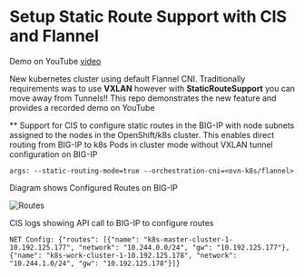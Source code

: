 # Setup Static Route Support with CIS and Flannel

Demo on YouTube [video]()

New kubernetes cluster using default Flannel CNI. Traditionally requirements was to use **VXLAN** however with **StaticRouteSupport** you can move away from Tunnels!! This repo demonstrates the new feature and provides a recorded demo on YouTube

** Support for CIS to configure static routes in the BIG-IP with node subnets assigned to the nodes in the OpenShift/k8s cluster. This enables direct routing from BIG-IP to k8s Pods in cluster mode without VXLAN tunnel configuration on BIG-IP

``
args:
  --static-routing-mode=true
  --orchestration-cni=<ovn-k8s/flannel>
``

Diagram shows Configured Routes on BIG-IP

![Routes]()

CIS logs showing API call to BIG-IP to configure routes

``
NET Config: {"routes": [{"name": "k8s-master-cluster-1-10.192.125.177", "network": "10.244.0.0/24", "gw": "10.192.125.177"}, {"name": "k8s-work-cluster-1-10.192.125.178", "network": "10.244.1.0/24", "gw": "10.192.125.178"}]}
``